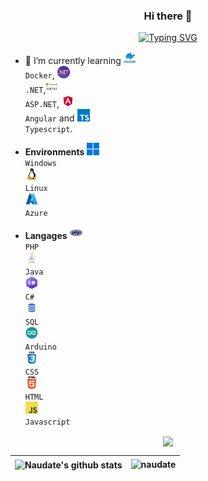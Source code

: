 
<h3 align="center">Hi there 👋</h3>
<p align="center">
    <a href="https://git.io/typing-svg"><img src="https://readme-typing-svg.demolab.com?font=Fira+Code&pause=1000&color=A50EF7&center=true&width=435&lines=Welcome+to+my+profile+!;Junior+Dev" alt="Typing SVG" /></a>
</p>

- 🌱 I’m currently learning <code><img height="20" alt="docker" src="https://raw.githubusercontent.com/github/explore/80688e429a7d4ef2fca1e82350fe8e3517d3494d/topics/docker/docker.png"> Docker</code>, <code><img height="20" alt="dotnet" src="https://raw.githubusercontent.com/github/explore/a92591a79a4ce31660058d7ccc66c79266931f61/topics/dotnet/dotnet.png"> .NET</code>,<code><img height="20" alt="dotnet" src="https://raw.githubusercontent.com/github/explore/80688e429a7d4ef2fca1e82350fe8e3517d3494d/topics/aspnet/aspnet.png"> ASP.NET</code>, <code><img height="20" alt="angular" src="https://raw.githubusercontent.com/github/explore/80688e429a7d4ef2fca1e82350fe8e3517d3494d/topics/angular/angular.png"> Angular</code> and <code><img height="20" alt="typescript" src="https://raw.githubusercontent.com/github/explore/80688e429a7d4ef2fca1e82350fe8e3517d3494d/topics/typescript/typescript.png"> Typescript</code>.

- **Environments**
<code><img height="20" alt="windows" src="https://raw.githubusercontent.com/github/explore/80688e429a7d4ef2fca1e82350fe8e3517d3494d/topics/windows/windows.png"> Windows </code><code><img height="20" alt="linux" src="https://raw.githubusercontent.com/github/explore/5c058a388828bb5fde0bcafd4bc867b5bb3f26f3/topics/linux/linux.png"> Linux </code><code><img height="20" alt="azure" src="https://raw.githubusercontent.com/github/explore/eaef8552d8b082ffafe2bfc8a5023d47da904aac/topics/azure/azure.png"> Azure </code>

- **Langages**
<code><img height="20" alt="php" src="https://raw.githubusercontent.com/github/explore/80688e429a7d4ef2fca1e82350fe8e3517d3494d/topics/php/php.png"> PHP </code><code><img height="20" alt="java" src="https://raw.githubusercontent.com/github/explore/80688e429a7d4ef2fca1e82350fe8e3517d3494d/topics/java/java.png"> Java </code><code><img height="20" alt="c#" src="https://raw.githubusercontent.com/github/explore/80688e429a7d4ef2fca1e82350fe8e3517d3494d/topics/csharp/csharp.png"> C# </code><code><img height="20" alt="sql" src="https://raw.githubusercontent.com/github/explore/80688e429a7d4ef2fca1e82350fe8e3517d3494d/topics/sql/sql.png"> SQL </code><code><img height="20" alt="arduino" src="https://raw.githubusercontent.com/github/explore/80688e429a7d4ef2fca1e82350fe8e3517d3494d/topics/arduino/arduino.png"> Arduino </code><code><img height="20" alt="css" src="https://raw.githubusercontent.com/github/explore/80688e429a7d4ef2fca1e82350fe8e3517d3494d/topics/css/css.png"> CSS </code><code><img height="20" alt="html" src="https://raw.githubusercontent.com/github/explore/80688e429a7d4ef2fca1e82350fe8e3517d3494d/topics/html/html.png"> HTML </code><code><img height="20" alt="javascript" src="https://raw.githubusercontent.com/github/explore/80688e429a7d4ef2fca1e82350fe8e3517d3494d/topics/javascript/javascript.png"> Javascript </code>

<p align="center"><img align="center" src="https://github-profile-summary-cards.vercel.app/api/cards/profile-details?username=naudate&theme=transparent"/></p>

|  <img align="center" src="https://github-readme-stats.vercel.app/api?username=naudate&show_icons=true&include_all_commits=true&hide_border=true&theme=transparent" alt="Naudate's github stats" /> | <img align="left" src="https://github-readme-stats.vercel.app/api/top-langs/?username=naudate&layout=compact&hide=css&hide_border=true&theme=transparent" alt="naudate" /> |
| ------------- | ------------- |

